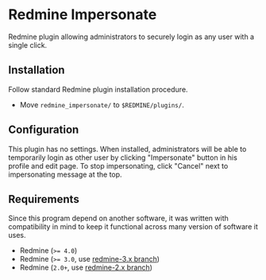 Redmine Impersonate
===================

Redmine plugin allowing administrators to securely login as any user with
a single click.


Installation
------------

Follow standard Redmine plugin installation procedure.

  * Move `redmine_impersonate/` to `$REDMINE/plugins/`.


Configuration
-------------

This plugin has no settings. When installed, administrators will be able to
temporarily login as other user by clicking "Impersonate" button in his
profile and edit page. To stop impersonating, click "Cancel" next to
impersonating message at the top.


Requirements
------------

Since this program depend on another software, it was written with compatibility
in mind to keep it functional across many version of software it uses.

  * Redmine (`>= 4.0`)
  * Redmine (`>= 3.0`, use [redmine-3.x branch](https://github.com/rgtk/redmine_impersonate/tree/redmine-3.x))
  * Redmine (`2.0+`, use [redmine-2.x branch](https://github.com/rgtk/redmine_impersonate/tree/redmine-2.x))
